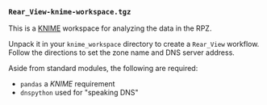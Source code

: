 ### `Rear_View-knime-workspace.tgz`

This is a [KNIME](https://knime.com/) workspace for analyzing the data in the RPZ.

Unpack it in your `knime_workspace` directory to create a `Rear_View` workflow. Follow the
directions to set the zone name and DNS server address.

Aside from standard modules, the following are required:
* `pandas` a _KNIME_ requirement
* `dnspython` used for "speaking DNS"

